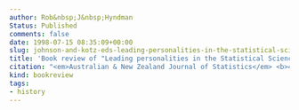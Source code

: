```yaml
---
author: Rob&nbsp;J&nbsp;Hyndman
Status: Published
comments: false
date: 1998-07-15 08:35:09+00:00
slug: johnson-and-kotz-eds-leading-personalities-in-the-statistical-sciences-from-the-seventeenth-century-to-the-present
title: 'Book review of "Leading personalities in the Statistical Sciences: from the seventeenth century to the present" (Johnson and Kotz, 1998)'
citation: "<em>Australian & New Zealand Journal of Statistics</em> <b>40</b>(3), 382–383"
kind: bookreview
tags:
- history
---
```


